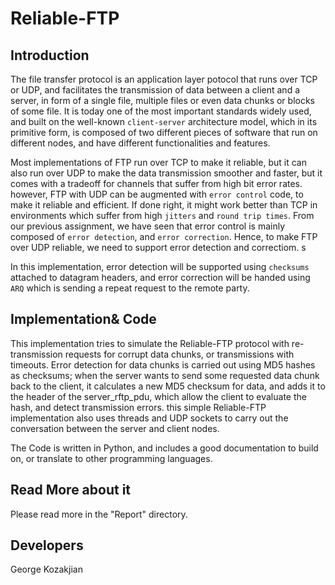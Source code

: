 # Reliable-FTP

## Introduction
The file transfer protocol is an application layer potocol that runs over TCP or UDP, and facilitates the transmission of data between 
a client and a server, in form of a single file, multiple files or even data chunks or blocks of some file. It is today one of the most 
important standards widely used, and built on the well-known `client-server` architecture model, which in its primitive form, is composed of
two different pieces of software that run on different nodes, and have different functionalities and features. 


Most implementations of FTP run over TCP to make it reliable, but it can also run over UDP to make the data transmission smoother and
faster, but it comes with a tradeoff for channels that suffer from high bit error rates. however, FTP with UDP can be augmented with 
`error control` code, to make it reliable and efficient. If done right, it might work better than TCP in environments which 
suffer from high `jitters` and `round trip times`. From our previous assignment, we have seen that error control is mainly composed of 
`error detection`, and `error correction`. Hence, to make FTP over UDP reliable, we need to support error detection and correctiom. s

In this implementation, error detection will be supported using `checksums` attached to datagram headers, and error correction will be 
handed using `ARQ` which is sending a repeat request to the remote party.


## Implementation& Code
This implementation tries to simulate the Reliable-FTP protocol with re-transmission requests for corrupt data chunks, or transmissions 
with timeouts. Error detection for data chunks is carried out using MD5 hashes as checksums; when the server wants to send some requested
data chunk back to the client, it calculates a new MD5 checksum for data, and adds it to the header of the server_rftp_pdu, which allow 
the client to evaluate the hash, and detect transmission errors. this simple Reliable-FTP implementation also uses threads and UDP
sockets to carry out the conversation between the server and client nodes. 

The Code is written in Python, and includes a good documentation to build on, or translate to other programming languages.


## Read More about it
Please read more in the "Report" directory.


## Developers 
George Kozakjian
